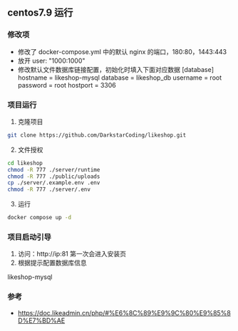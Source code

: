 ## centos7.9 运行

### 修改项

- 修改了 docker-compose.yml 中的默认 nginx 的端口，180:80，1443:443
- 放开 user: "1000:1000"
- 修改默认文件数据库链接配置，初始化时填入下面对应数据
  [database]
  hostname = likeshop-mysql
  database = likeshop_db
  username = root
  password = root
  hostport = 3306

### 项目运行

1. 克隆项目

```sh
git clone https://github.com/DarkstarCoding/likeshop.git
```

2. 文件授权

```sh
cd likeshop
chmod -R 777 ./server/runtime
chmod -R 777 ./public/uploads
cp ./server/.example.env .env
chmod -R 777 ./server/.env
```

3. 运行

```sh
docker compose up -d
```

### 项目启动引导

1. 访问：http://ip:81 第一次会进入安装页
2. 根据提示配置数据库信息

likeshop-mysql

### 参考

- https://doc.likeadmin.cn/php/#%E6%8C%89%E9%9C%80%E9%85%8D%E7%BD%AE
